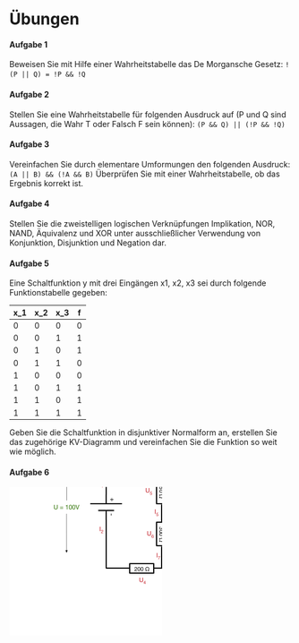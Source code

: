 # Übungen

#### Aufgabe 1
Beweisen Sie mit Hilfe einer Wahrheitstabelle das De Morgansche Gesetz:
`!(P || Q) = !P && !Q`


#### Aufgabe 2
Stellen Sie eine Wahrheitstabelle für folgenden Ausdruck auf (P und Q sind Aussagen, die Wahr T oder Falsch F sein können): `(P && Q) || (!P && !Q)`


#### Aufgabe 3
Vereinfachen Sie durch elementare Umformungen den folgenden Ausdruck: `(A || B) && (!A && B)` Überprüfen Sie mit einer Wahrheitstabelle, ob das Ergebnis korrekt ist.


#### Aufgabe 4
Stellen Sie die zweistelligen logischen Verknüpfungen Implikation, NOR, NAND, Äquivalenz und XOR unter ausschließlicher Verwendung von Konjunktion, Disjunktion und Negation dar.


#### Aufgabe 5
Eine Schaltfunktion y mit drei Eingängen x1, x2, x3 sei durch folgende Funktionstabelle gegeben:

| x_1 | x_2 | x_3 | f  |
|-----|-----|-----|----|
|  0  |   0 |   0 |  0 |
|  0  |   0 |   1 |  1 |
|  0  |   1 |   0 |  1 |
|  0  |   1 |   1 |  0 |
|  1  |   0 |   0 |  0 |
|  1  |   0 |   1 |  1 |
|  1  |   1 |   0 |  1 |
|  1  |   1 |   1 |  1 |

Geben Sie die Schaltfunktion in disjunktiver Normalform an, erstellen Sie das zugehörige KV-Diagramm und vereinfachen Sie die Funktion so weit wie möglich.


#### Aufgabe 6
![](img/stromkreis_komplex.png)
